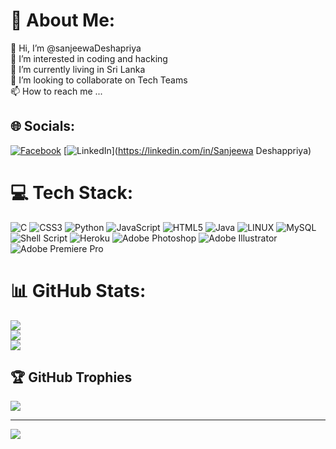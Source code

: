 # 💫 About Me:
👋 Hi, I’m @sanjeewaDeshapriya<br>👀 I’m interested in coding and hacking <br>🌱 I’m currently living in Sri Lanka<br>💞️ I’m looking to collaborate on Tech Teams<br>📫 How to reach me ... 


## 🌐 Socials:
[![Facebook](https://img.shields.io/badge/Facebook-%231877F2.svg?logo=Facebook&logoColor=white)](https://facebook.com/Dilshan_SanjeewaDeshappriya) [![LinkedIn](https://img.shields.io/badge/LinkedIn-%230077B5.svg?logo=linkedin&logoColor=white)](https://linkedin.com/in/Sanjeewa Deshappriya) 

# 💻 Tech Stack:
![C](https://img.shields.io/badge/c-%2300599C.svg?style=for-the-badge&logo=c&logoColor=white) ![CSS3](https://img.shields.io/badge/css3-%231572B6.svg?style=for-the-badge&logo=css3&logoColor=white) ![Python](https://img.shields.io/badge/python-3670A0?style=for-the-badge&logo=python&logoColor=ffdd54) ![JavaScript](https://img.shields.io/badge/javascript-%23323330.svg?style=for-the-badge&logo=javascript&logoColor=%23F7DF1E) ![HTML5](https://img.shields.io/badge/html5-%23E34F26.svg?style=for-the-badge&logo=html5&logoColor=white) ![Java](https://img.shields.io/badge/java-%23ED8B00.svg?style=for-the-badge&logo=java&logoColor=white) ![LINUX](https://img.shields.io/badge/Linux-FCC624?style=for-the-badge&logo=linux&logoColor=black) ![MySQL](https://img.shields.io/badge/mysql-%2300f.svg?style=for-the-badge&logo=mysql&logoColor=white) ![Shell Script](https://img.shields.io/badge/shell_script-%23121011.svg?style=for-the-badge&logo=gnu-bash&logoColor=white) ![Heroku](https://img.shields.io/badge/heroku-%23430098.svg?style=for-the-badge&logo=heroku&logoColor=white) ![Adobe Photoshop](https://img.shields.io/badge/adobephotoshop-%2331A8FF.svg?style=for-the-badge&logo=adobephotoshop&logoColor=white) ![Adobe Illustrator](https://img.shields.io/badge/adobeillustrator-%23FF9A00.svg?style=for-the-badge&logo=adobeillustrator&logoColor=white) ![Adobe Premiere Pro](https://img.shields.io/badge/Adobe%20Premiere%20Pro-9999FF.svg?style=for-the-badge&logo=Adobe%20Premiere%20Pro&logoColor=white)
# 📊 GitHub Stats:
![](https://github-readme-stats.vercel.app/api?username=sanjeewaDeshapriya&theme=dark&hide_border=true&include_all_commits=false&count_private=false)<br/>
![](https://github-readme-streak-stats.herokuapp.com/?user=sanjeewaDeshapriya&theme=dark&hide_border=true)<br/>
![](https://github-readme-stats.vercel.app/api/top-langs/?username=sanjeewaDeshapriya&theme=dark&hide_border=true&include_all_commits=false&count_private=false&layout=compact)

## 🏆 GitHub Trophies
![](https://github-profile-trophy.vercel.app/?username=sanjeewaDeshapriya&theme=chalk&no-frame=false&no-bg=true&margin-w=4)

---
[![](https://visitcount.itsvg.in/api?id=sanjeewaDeshapriya&icon=0&color=0)](https://visitcount.itsvg.in)


<!---
sanjeewaDeshapriya/sanjeewaDeshapriya is a ✨ special ✨ repository because its `README.md` (this file) appears on your GitHub profile.
You can click the Preview link to take a look at your changes.
--->
